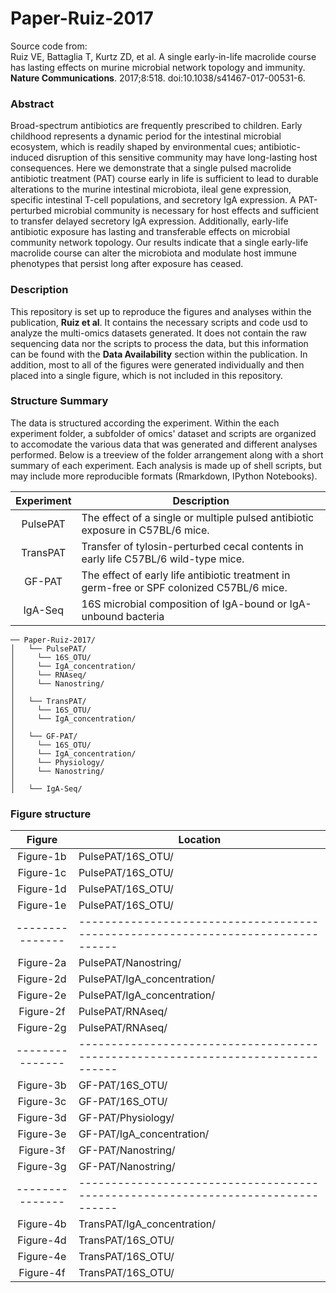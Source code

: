 # Paper-Ruiz-2017  
Source code from:  
Ruiz VE, Battaglia T, Kurtz ZD, et al. A single early-in-life macrolide course has lasting effects on murine microbial network topology and immunity. **Nature Communications**. 2017;8:518. doi:10.1038/s41467-017-00531-6.

### Abstract
Broad-spectrum antibiotics are frequently prescribed to children. Early childhood represents a dynamic period for the intestinal microbial ecosystem, which is readily shaped by environmental cues; antibiotic-induced disruption of this sensitive community may have long-lasting host consequences. Here we demonstrate that a single pulsed macrolide antibiotic treatment (PAT) course early in life is sufficient to lead to durable alterations to the murine intestinal microbiota, ileal gene expression, specific intestinal T-cell populations, and secretory IgA expression. A PAT-perturbed microbial community is necessary for host effects and sufficient to transfer delayed secretory IgA expression. Additionally, early-life antibiotic exposure has lasting and transferable effects on microbial community network topology. Our results indicate that a single early-life macrolide course can alter the microbiota and modulate host immune phenotypes that persist long after exposure has ceased.

### Description
This repository is set up to reproduce the figures and analyses within the publication, **Ruiz et al**. It contains the necessary scripts and code usd to analyze the multi-omics datasets generated. It does not contain the raw sequencing data nor the scripts to process the data, but this information can be found with the **Data Availability** section within the publication. In addition, most to all of the figures were generated individually and then placed into a single figure, which is not included in this repository.

### Structure Summary
The data is structured according the experiment. Within the each experiment folder, a subfolder of omics' dataset and scripts are organized to accomodate the various data that was generated and different analyses performed. Below is a treeview of the folder arrangement along with a short summary of each experiment. Each analysis is made up of shell scripts, but may include more reproducible formats (Rmarkdown, IPython Notebooks).

| Experiment 	| Description                                                                    	|
|:----------:	|--------------------------------------------------------------------------------	|
| PulsePAT   	| The effect of a single or multiple pulsed antibiotic exposure in C57BL/6 mice.      	|
| TransPAT   	| Transfer of tylosin-perturbed cecal contents in early life C57BL/6 wild-type mice. |
| GF-PAT     	| The effect of early life antibiotic treatment in germ-free or SPF colonized C57BL/6 mice. 	|
| IgA-Seq     | 16S microbial composition of IgA-bound or IgA-unbound bacteria 	|

```
── Paper-Ruiz-2017/
│   └── PulsePAT/
│     └── 16S_OTU/
│     └── IgA_concentration/
│     └── RNAseq/
│     └── Nanostring/
│
│   └── TransPAT/
│     └── 16S_OTU/
│     └── IgA_concentration/
│
│   └── GF-PAT/
│     └── 16S_OTU/
│     └── IgA_concentration/
│     └── Physiology/
│     └── Nanostring/
│
│   └── IgA-Seq/
```


### Figure structure
| Figure 	        | Location                                                                    	  |
|:--------------:	|---------------------------------------------------------------------------------|
| Figure-1b   	  | PulsePAT/16S_OTU/   |
| Figure-1c     	| PulsePAT/16S_OTU/ 	|
| Figure-1d     	| PulsePAT/16S_OTU/ 	|
| Figure-1e     	| PulsePAT/16S_OTU/ 	|
|---------------	|--------------------------------------------------------------------------------	|
| Figure-2a     	| PulsePAT/Nanostring/ 	|
| Figure-2d     	| PulsePAT/IgA_concentration/ 	|
| Figure-2e     	| PulsePAT/IgA_concentration/ 	|
| Figure-2f     	| PulsePAT/RNAseq/ 	|
| Figure-2g     	| PulsePAT/RNAseq/  	|
|---------------	|--------------------------------------------------------------------------------	|
| Figure-3b     	| GF-PAT/16S_OTU/ 	|
| Figure-3c     	| GF-PAT/16S_OTU/ 	|
| Figure-3d     	| GF-PAT/Physiology/ 	|
| Figure-3e     	| GF-PAT/IgA_concentration/  	|
| Figure-3f     	| GF-PAT/Nanostring/ 	|
| Figure-3g     	| GF-PAT/Nanostring/ 	|
|---------------	|--------------------------------------------------------------------------------	|
| Figure-4b     	| TransPAT/IgA_concentration/	|
| Figure-4d     	| TransPAT/16S_OTU/	|
| Figure-4e     	| TransPAT/16S_OTU/	|
| Figure-4f     	| TransPAT/16S_OTU/ |
